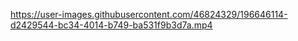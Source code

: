 

https://user-images.githubusercontent.com/46824329/196646114-d2429544-bc34-4014-b749-ba531f9b3d7a.mp4

